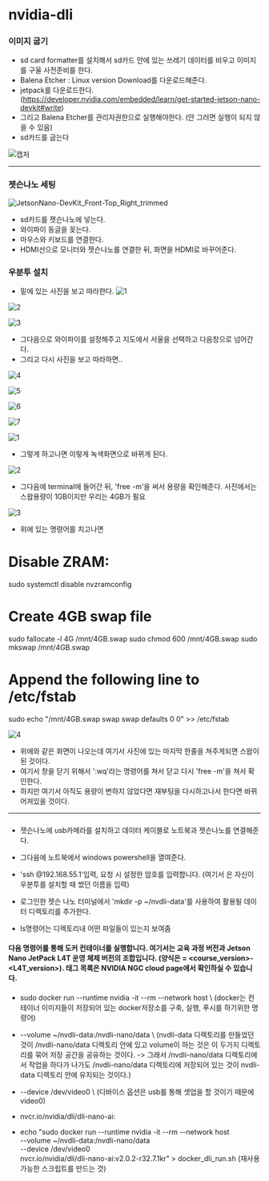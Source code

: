 # nvidia-dli

### 이미지 굽기
   - sd card formatter를 설치해서 sd카드 안에 있는 쓰레기 데이터를 비우고 이미지를 구울 사전준비를 한다.
   - Balena Etcher   :  Linux version Download를 다운로드해준다.
   - jetpack를 다운로드한다. (https://developer.nvidia.com/embedded/learn/get-started-jetson-nano-devkit#write)
   - 그리고 Balena Etcher를 관리자권한으로 실행해야한다. (안 그러면 실행이 되지 않을 수 있음)
   - sd카드를 굽는다

![캡처](https://user-images.githubusercontent.com/102521625/200294742-1785544a-27cd-4e3c-9fef-e60e707603c7.PNG)  

--------------------------------------------------------------------------------------------------------------  

### 젯슨나노 세팅
![JetsonNano-DevKit_Front-Top_Right_trimmed](https://user-images.githubusercontent.com/102521625/202900456-005377c2-0674-40cf-9021-8afcf58be629.jpg)
   - sd카드를 젯슨나노에 넣는다.
   - 와이파이 동글을 꽂는다.
   - 마우스와 키보드를 연결한다.
   - HDMI선으로 모니터와 젯슨나노를 연결한 뒤, 화면을 HDMI로 바꾸어준다.  

### 우분투 설치
  
  - 밑에 있는 사진을 보고 따라한다.
![1](https://user-images.githubusercontent.com/102521625/202900860-abde7082-e4ee-447f-8951-42ccd806a3a7.jpg)
  
![2](https://user-images.githubusercontent.com/102521625/202900889-0b449bd3-ca49-436f-9869-73f519c015bd.jpg)  

![3](https://user-images.githubusercontent.com/102521625/202900903-07e9b0f2-b8cf-4295-8552-04b5f1b9ad72.jpg)
  
- 그다음으로 와이파이를 설정해주고 지도에서 서울을 선택하고 다음창으로 넘어간다. 
- 그리고 다시 사진을 보고 따라하면.. 
  
![4](https://user-images.githubusercontent.com/102521625/202901012-bb1f3b66-37ef-4a2c-89e9-3c9c15f30eb4.jpg)
  
![5](https://user-images.githubusercontent.com/102521625/202901038-4b763891-a7ba-4066-9442-2e5f9a245373.jpg)
  
![6](https://user-images.githubusercontent.com/102521625/202901055-f861af5d-3f40-4ea7-ab65-acb557f2ccc7.jpg)
  
![7](https://user-images.githubusercontent.com/102521625/202901064-998fa51b-41af-4df2-acd1-e3fe7d4821e6.jpg)
  
  
![1](https://user-images.githubusercontent.com/102521625/202901130-1220753e-109a-4f1f-8412-8c4b4ee902fd.jpg)
  
- 그렇게 하고나면 이렇게 녹색화면으로 바뀌게 된다.
  
  
![2](https://user-images.githubusercontent.com/102521625/202901261-e404a9e2-54b1-4566-b455-5c5202bff301.jpg)  
- 그다음에 terminal에 들어간 뒤, 'free -m'을 써서 용량을 확인해준다. 사진에서는 스왑용량이 1GB이지만 우리는 4GB가 필요
  
![3](https://user-images.githubusercontent.com/102521625/202901460-4673a559-c05d-4d8d-bf11-5e20e31bd9e6.jpg)
- 위에 있는 명령어를 치고나면  
# Disable ZRAM:
sudo systemctl disable nvzramconfig

# Create 4GB swap file
sudo fallocate -l 4G /mnt/4GB.swap
sudo chmod 600 /mnt/4GB.swap
sudo mkswap /mnt/4GB.swap

# Append the following line to /etc/fstab
sudo echo "/mnt/4GB.swap swap swap defaults 0 0" >> /etc/fstab


![4](https://user-images.githubusercontent.com/102521625/202901583-06260127-467e-4a9b-a759-f88843453c87.jpg)
- 위에와 같은 화면이 나오는데 여기서 사진에 있는 마지막 한줄을 쳐주게되면 스왑이 된 것이다.  
- 여기서 창을 닫기 위해서 ':wq'라는 명령어를 쳐서 닫고 다시 'free -m'을 쳐서 확인한다.  
- 하지만 여기서 아직도 용량이 변하지 않았다면 재부팅을 다시하고나서 한다면 바뀌어져있을 것이다.

---------------------------------------------------------------------------------  
### 

- 젯슨나노에 usb카메라를 설치하고 데이터 케이블로 노트북과 젯슨나노를 연결해준다.  
- 그다음에 노트북에서 windows powershell을 열여준다.  
- 'ssh <username>@192.168.55.1'입력, 요청 시 설정한 암호를 입력합니다.  (여기서 <username>은 자신이 우분투를 설치할 때 썼던 이름을 입력)  
- 로그인한 젯슨 나노 터미널에서 'mkdir -p ~/nvdli-data'를 사용하여 활용될 데이터 디렉토리를 추가한다.  
  
- ls명령어는 디렉토리내 어떤 파일들이 있는지 보여줌
  
#### 다음 명령어를 통해 도커 컨테이너를 실행합니다. 여기서<tag>는 교육 과정 버전과 Jetson Nano JetPack L4T 운영 체제 버전의 조합입니다. (양식은 <tag> = <course_version>-<L4T_version>). 태그 목록은 NVIDIA NGC cloud page에서 확인하실 수 있습니다.  
     

- sudo docker run --runtime nvidia -it --rm --network host \    (docker는 컨테이너 이미지들이 저장되어 있는 docker저장소를 구축, 실행, 푸시를 하기위한 명령어)
- --volume ~/nvdli-data:/nvdli-nano/data \    (nvdli-data 디렉토리를 만들었던 것이 /nvdli-nano/data 디렉토리 안에 있고 volume이 하는 것은 이 두가지 디렉토리를 묶어 저장 공간을 공유하는 것이다. -> 그래서 /nvdli-nano/data 디렉토리에서 작업을 하다가 나가도 /nvdli-nano/data 디렉토리에 저장되어 있는 것이 nvdli-data 디렉토리 안에 유지되는 것이다.)
- --device /dev/video0 \     (디바이스 옵션은 usb를 통해 셋업을 할 것이기 때문에 video0)
-  nvcr.io/nvidia/dli/dli-nano-ai:<tag>
  
   
 - echo "sudo docker run --runtime nvidia -it --rm --network host \
    --volume ~/nvdli-data:/nvdli-nano/data \
    --device /dev/video0 \
    nvcr.io/nvidia/dli/dli-nano-ai:v2.0.2-r32.7.1kr" > docker_dli_run.sh   (재사용 가능한 스크립트를 만드는 것)  
   

